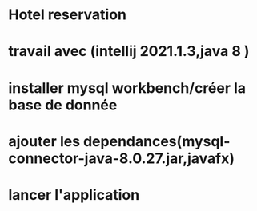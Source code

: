 #   Hotel reservation

#   travail avec (intellij 2021.1.3,java 8 ) 

#   installer mysql workbench/créer la base de donnée

#   ajouter les dependances(mysql-connector-java-8.0.27.jar,javafx)

#  lancer l'application
